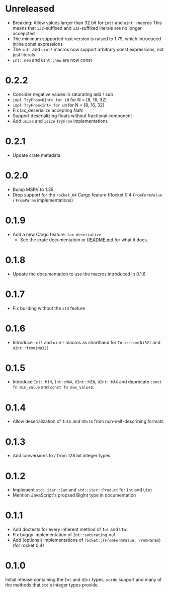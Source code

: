 # Unreleased

* Breaking: Allow values larger than 32 bit for `int!` and `uint!` macros
  This means that `i32`-suffixed and `u32`-suffixed literals are no longer accepcted
* The minimum supported rust version is raised to 1.79, which introduced inline const expressions
* The `int!` and `uint!` macros now support arbitrary const expressions, not just literals
* `Int::new` and `UInt::new` are now const

# 0.2.2

* Consider negative values in saturating add / sub
* `impl TryFrom<UInt> for iN` for N = [8, 16, 32]
* `impl TryFrom<Int> for uN` for N = [8, 16, 32]
* Fix lax_deserialize accepting NaN
* Support deserializing floats without fractional component
* Add `usize` and `isize` `TryFrom` implementations

# 0.2.1

* Update crate metadata

# 0.2.0

* Bump MSRV to 1.35
* Drop support for the `rocket_04` Cargo feature (Rocket 0.4 `FromFormValue` / `FromParam`
  implementations)

# 0.1.9

* Add a new Cargo feature: `lax_deserialize`
  * See the crate documentation or [README.md](README.md) for what it does.

# 0.1.8

* Update the documentation to use the macros introduced in 0.1.6.

# 0.1.7

* Fix building without the `std` feature

# 0.1.6

* Introduce `int!` and `uint!` macros as shorthand for `Int::from(Ni32)` and `UInt::from(Nu32)`

# 0.1.5

* Introduce `Int::MIN`, `Int::MAX`, `UInt::MIN`, `UInt::MAX` and deprecate `const fn min_value` and
  `const fn max_value`s.

# 0.1.4

* Allow deserialization of `Int`s and `UInt`s from non-self-describing formats

# 0.1.3

* Add conversions to / from 128 bit integer types

# 0.1.2

* Implement `std::iter::Sum` and `std::iter::Product` for `Int` and `UInt`
* Mention JavaScript's propsed BigInt type in documentation

# 0.1.1

* Add doctests for every inherent method of `Int` and `UInt`
* Fix buggy implementation of `Int::saturating_mul`
* Add (optional) implementations of `rocket::{FromFormValue, FromParam}` (for rocket 0.4)

# 0.1.0

Initial release containing the `Int` and `UInt` types, `serde` support and many of the methods that
`std`'s integer types provide.
